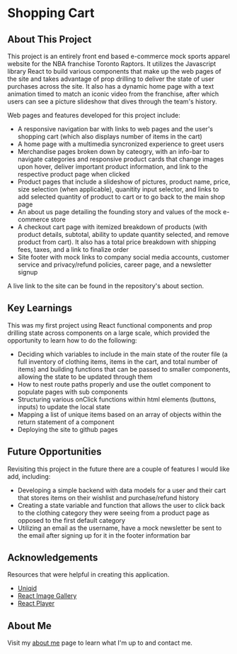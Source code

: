 # Shopping Cart

## About This Project

This project is an entirely front end based e-commerce mock sports apparel website for the NBA franchise Toronto Raptors. It utilizes the Javascript library React to
build various components that make up the web pages of the site and takes advantage of prop drilling to deliver the state of user purchases across the site. 
It also has a dynamic home page with a text animation timed to match an iconic video from the franchise, after which users can see a picture slideshow that dives through
the team's history. 

Web pages and features developed for this project include: 

* A responsive navigation bar with links to web pages and the user's shopping cart (which also displays number of items in the cart)
* A home page with a multimedia syncronized experience to greet users
* Merchandise pages broken down by cateogry, with an info-bar to navigate categories and responsive product cards that
  change images upon hover, deliver important product information, and link to the respective product page when clicked
* Product pages that include a slideshow of pictures, product name, price, size selection (when applicable), quanitity input selector, 
  and links to add selected quantity of product to cart or to go back to the main shop page
* An about us page detailing the founding story and values of the mock e-commerce store
* A checkout cart page with itemized breakdown of products (with product details, subtotal, ability to update quantity selected, and remove product from cart). It also has
  a total price breakdown with shipping fees, taxes, and a link to finalize order
* Site footer with mock links to company social media accounts, customer service and privacy/refund policies, career page, and a newsletter signup

A live link to the site can be found in the repository's about section.

## Key Learnings

This was my first project using React functional components and prop drilling state across components on a large scale, which provided the opportunity to learn how to do the following:

* Deciding which variables to include in the main state of the router file (a full inventory of clothing items, items in the cart, and total number of items) and building functions that can be passed to smaller components, allowing the state to be updated through them
* How to nest route paths properly and use the outlet component to populate pages with sub components
* Structuring various onClick functions within html elements (buttons, inputs) to update the local state
* Mapping a list of unique items based on an array of objects within the return statement of a component
* Deploying the site to github pages

## Future Opportunities

Revisiting this project in the future there are a couple of features I would like add, including: 

* Developing a simple backend with data models for a user and their cart that stores items on their wishlist and purchase/refund history
* Creating a state variable and function that allows the user to click back to the clothing category they were seeing from a product page
  as opposed to the first default category
* Utilizing an email as the username, have a mock newsletter be sent to the email after signing up for it in the footer information bar

## Acknowledgements 

Resources that were helpful in creating this application.

* <a href="https://www.npmjs.com/package/uniqid" target="blank">Uniqid</a>
* <a href="https://www.npmjs.com/package/react-image-gallery" target="blank">React Image Gallery</a>
* <a href="https://www.npmjs.com/package/react-player" target="blank">React Player</a>

## About Me 

Visit my <a href="https://github.com/mulcharv" target="blank">about me</a> page to learn what I'm up to and contact me.



